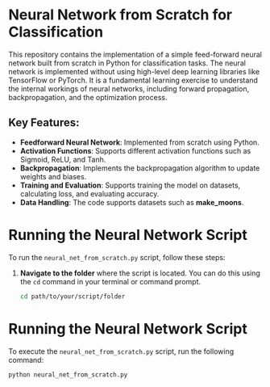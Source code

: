 # Neural Network from Scratch for Classification

This repository contains the implementation of a simple feed-forward neural network built from scratch in Python for classification tasks. The neural network is implemented without using high-level deep learning libraries like TensorFlow or PyTorch. It is a fundamental learning exercise to understand the internal workings of neural networks, including forward propagation, backpropagation, and the optimization process.

## Key Features:
- **Feedforward Neural Network**: Implemented from scratch using Python.
- **Activation Functions**: Supports different activation functions such as Sigmoid, ReLU, and Tanh.
- **Backpropagation**: Implements the backpropagation algorithm to update weights and biases.
- **Training and Evaluation**: Supports training the model on datasets, calculating loss, and evaluating accuracy.
- **Data Handling**: The code supports datasets such as  **make_moons**.

# Running the Neural Network Script

To run the `neural_net_from_scratch.py` script, follow these steps:

1. **Navigate to the folder** where the script is located. You can do this using the `cd` command in your terminal or command prompt.

   ```bash
   cd path/to/your/script/folder
# Running the Neural Network Script

To execute the `neural_net_from_scratch.py` script, run the following command:

```bash
python neural_net_from_scratch.py
